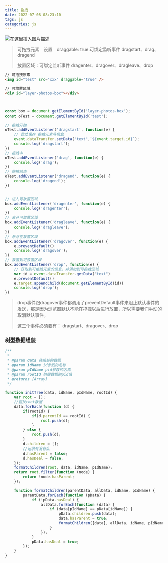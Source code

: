 ```yaml
---
title: 拖拽
date: 2022-07-08 08:23:10
tags: js
categories: js
---
```


![在这里插入图片描述](https://img-blog.csdnimg.cn/a0cf52da3d9d414fa7f1403d8ea8e586.png?x-oss-process=image/watermark,type_d3F5LXplbmhlaQ,shadow_50,text_Q1NETiBAVGFyYV9fXw==,size_20,color_FFFFFF,t_70,g_se,x_16)

> 可拖拽元素　设置　draggable: true.可绑定监听事件 dragstart、drag、dragend
>
> 放置区域：可绑定监听事件 dragenter、dragover、dragleave、drop

```html
// 可拖拽原素
<img id="test" src="xxx" draggable="true" />

// 可放置区域
<div id="layer-photos-box"></div>
```

<!--more-->

```js


const box = document.getElementById('layer-photos-box');
const oTest = document.getElementById('test');

// 拖拽开始
oTest.addEventListener('dragstart', function(e) {
    // 此处保存 拖拽元素等信息
    event.dataTransfer.setData("text",`${event.target.id}`);
    console.log('dragstart');
})
// 拖拽中
oTest.addEventListener('drag', function(e) {
    console.log('drag');
})
// 拖拽结束
oTest.addEventListener('dragend', function(e) {
    console.log('dragend');
})


// 进入可放置区域
box.addEventListener('dragenter', function(e) {
    console.log('dragenter');
})
// 离开可放置区域
box.addEventListener('dragleave', function(e) {
    console.log('dragleave');
})
// 悬浮在放置区域
box.addEventListener('dragover', function(e) {
    e.preventDefault()
    console.log('dragover');
})
// 放置到可放置区域
box.addEventListener('drop', function(e) {
    // 获取到可拖拽元素的信息，并添加到可拖拽区域
    var id = event.dataTransfer.getData("text")
    e.preventDefault()
    e.target.appendChild(document.getElementById(id))
    console.log('drop');
})

```

> drop事件跟dragover事件都调用了preventDefault事件来阻止默认事件的发送，那是因为浏览器默认不能在拖拽以后进行放置，所以需要我们手动的取消默认事件。
>
> 这三个事件必须要有： dragstart、dragover、drop



### 树型数据组装

```js
/**
 *
 * @param data 待组装的数据
 * @param idName id参数的名称
 * @param pIdName pid参数的名称
 * @param rootId 树根数据的pid值
 * @returns {Array}
 */

function initTree(data, idName, pIdName, rootId) {
    var root = [];
    //查找root数据
    data.forEach(function (d) {
        if(rootId) {
            if(d.parentId == rootId) {
                root.push(d);
            }
        } else {
            root.push(d);
        }
        d.children = [];
        //记录有没有么
        d.hasParent = false;
        d.hasDeal = false;
    });
    formatChildren(root, data, idName, pIdName);
    return root.filter(function (node) {
        return !node.hasParent;
    });

    function formatChildren(parentData, allData, idName, pIdName) {
        parentData.forEach(function (pData) {
            if (!pData.hasDeal) {
                allData.forEach(function (data) {
                    if (data[pIdName] == pData[idName]) {
                        pData.children.push(data);
                        data.hasParent = true;
                        formatChildren([data], allData, idName, pIdName);
                    }
                });
            }
            pData.hasDeal = true;
        });
    }
}

```

